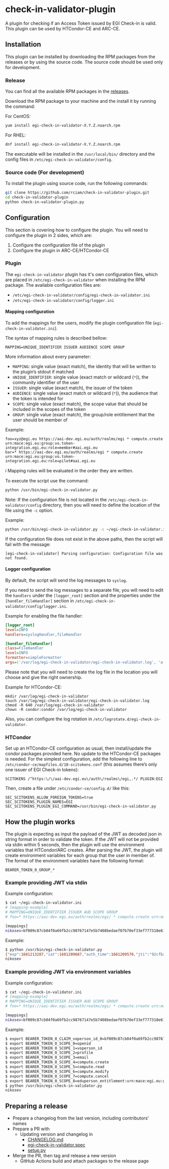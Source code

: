 # check-in-validator-plugin

A plugin for checking if an Access Token issued by EGI Check-in is valid. This
plugin can be used by HTCondor-CE and ARC-CE.

## Installation

This plugin can be installed by downloading the RPM packages from the releases
or by using the source code. The source code should be used only for
development.

### Release

You can find all the available RPM packages in the
[releases](https://github.com/rciam/check-in-validator-plugin/releases).

Download the RPM package to your machine and the install it by running the
command:

For CentOS:

```bash
yum install egi-check-in-validator-X.Y.Z.noarch.rpm
```

For RHEL:

```bash
dnf install egi-check-in-validator-X.Y.Z.noarch.rpm
```

The executable will be installed in the `/usr/local/bin/` directory and the
config files in `/etc/egi-check-in-validator/config`.

### Source code (For development)

To install the plugin using source code, run the following commands:

```bash
git clone https://github.com/rciam/check-in-validator-plugin.git
cd check-in-validator-plugin
python check-in-validator-plugin.py
```

## Configuration

This section is covering how to configure the plugin. You will need to configure the plugin in 2 sides, which are:

1. Configure the configuration file of the plugin
1. Configure the plugin in ARC-CE/HTCondor-CE

### Plugin

The `egi-check-in-validator` plugin has it's own configuration files, which are
placed in `/etc/egi-check-in-validator` when installing the RPM package. The
available configuration files are:

- `/etc/egi-check-in-validator/config/egi-check-in-validator.ini`
- `/etc/egi-check-in-validator/config/logger.ini`

#### Mapping configuration

To add the mappings for the users, modify the plugin configuration file
(`egi-check-in-validator.ini`).

The syntax of mapping rules is described bellow:

```text
MAPPING=UNIQUE_IDENTIFIER ISSUER AUDIENCE SCOPE GROUP
```

More information about every parameter:

- `MAPPING`: single value (exact match), the identity that will be written to
  the plugin’s stdout if matched
- `UNIQUE_IDENTIFIER`: single value (exact match or wildcard (`*`)), the
  community identifier of the user
- `ISSUER`: single value (exact match), the issuer of the token
- `AUDIENCE`: single value (exact match or wildcard (`*`)), the audience that
  the token is intended for
- `SCOPE`: single value (exact match), the scope value that should be included
  in the scopes of the token
- `GROUP`: single value (exact match), the group/role entitlement that the user
  should be member of

Example:

```text
foo=xyz@egi.eu https://aai-dev.egi.eu/auth/realms/egi * compute.create urn:mace:egi.eu:group:vo.token-integration.egi.eu:role=member#aai.egi.eu
bar=* https://aai-dev.egi.eu/auth/realms/egi * compute.create urn:mace:egi.eu:group:vo.token-integration.egi.eu:role=pilot#aai.egi.eu
```

ℹ️ Mapping rules will be evaluated in the order they are written.

To execute the script use the command:

```bash
python /usr/bin/egi-check-in-validator.py
```

Note: If the configuration file is not located in the
`/etc/egi-check-in-validator/config` directory, then you will need to define
the location of the file using the `-c` option.

Example:

```bash
python /usr/bin/egi-check-in-validator.py -c ~/egi-check-in-validator.ini
```

If the configuration file does not exist in the above paths, then the script
will fail with the message:

```text
[egi-check-in-validator] Parsing configuration: Configuration file was not found.
```

#### Logger configuration

By default, the script will send the log messages to `syslog`.

If you need to send the log messages to a separate file, you will need to edit
the `handlers` under the `[logger_root]` section and the properties under the
`[handler_fileHandler]` section in
`/etc/egi-check-in-validator/config/logger.ini`.

Example for enabling the file handler:

```ini
[logger_root]
level=INFO
handlers=syslogHandler,fileHandler

[handler_fileHandler]
class=FileHandler
level=INFO
formatter=simpleFormatter
args=('/var/log/egi-check-in-validator/egi-check-in-validator.log', 'a')
```

Please note that you will need to create the log file in the location you will
choose and give the right ownership.

Example for HTCondor-CE:

```shell
mkdir /var/log/egi-check-in-validator
touch /var/log/egi-check-in-validator/egi-check-in-validator.log
chmod -R 640 /var/log/egi-check-in-validator
chown -R condor:condor /var/log/egi-check-in-validator
```

Also, you can configure the log rotation in
`/etc/logrotate.d/egi-check-in-validator`.

### HTCondor

Set up an HTCondor-CE configuration as usual, then install/update the condor
packages provided here. No update to the HTCondor-CE packages is needed.
For the simplest configuration, add the following line to
`/etc/condor-ce/mapfiles.d/10-scitokens.conf` (this assumes there’s only one
issuer of EGI Check-in tokens):

```text
SCITOKENS /^https:\/\/aai-dev.egi.eu\/auth\/realms\/egi,.*/ PLUGIN:EGI
```

Then, create a file under `/etc/condor-ce/config.d/` like this:

```text
SEC_SCITOKENS_ALLOW_FOREIGN_TOKENS=true
SEC_SCITOKENS_PLUGIN_NAMES=EGI
SEC_SCITOKENS_PLUGIN_EGI_COMMAND=/usr/bin/egi-check-in-validator.py
```

## How the plugin works

The plugin is expecting as input the payload of the JWT as decoded json in
string format in order to validate the token. If the JWT will not be provided
via stdin within 5 seconds, then the plugin will use the environment variables
that HTCondor/ARC creates. After parsing the JWT, the plugin will create
environment variables for each group that the user in member of. The format of
the environment variables have the following format:

```text
BEARER_TOKEN_0_GROUP_*
```

### Example providing JWT via stdin

Example configuration:

```bash
$ cat ~/egi-check-in-validator.ini
# [mapping-example]
# MAPPING=UNIQUE_IDENTIFIER ISSUER AUD SCOPE GROUP
# foo=* https://aai-dev.egi.eu/auth/realms/egi/ * compute.create urn:mace:egi.eu:group:vo.token-integration.egi.eu:role=member#aai.egi.eu

[mappings]
nikosev=bf009c87cb04f0a69fb2cc98767147e5b7408bedaef07b70ef33ef777318e610@egi.eu https://aai-dev.egi.eu/auth/realms/egi * eduperson_entitlement_jwt urn:mace:egi.eu:group:vo.example.org:role=member#aai.egi.eu
```

Example:

```bash
$ python /usr/bin/egi-check-in-validator.py
{"exp":1681213287,"iat":1681209687,"auth_time":1681209570,"jti":"92cfba6e-7c6b-4012-9f6c-2539ef1b76f6","iss":"https://aai-dev.egi.eu/auth/realms/egi","sub":"bf009c87cb04f0a69fb2cc98767147e5b7408bedaef07b70ef33ef777318e610@egi.eu","typ":"Bearer","azp":"myClientID","nonce":"c2651c777c2c888fcf8244c22b1bcb14","session_state":"515679aa-b818-4902-ae7f-49b198aa0661","scope":"openid voperson_id profile email compute.create compute.read compute.modify compute.cancel eduperson_entitlement:urn:mace:egi.eu:group:vo.example.org:role=member#aai.egi.eu","sid":"515679aa-b818-4902-ae7f-49b198aa0661","voperson_id":"bf009c87cb04f0a69fb2cc98767147e5b7408bedaef07b70ef33ef777318e610@egi.eu","authenticating_authority":"https://idp.admin.grnet.gr/idp/shibboleth"}
nikosev
```

### Example providing JWT via environment variables

Example configuration:

```bash
$ cat ~/egi-check-in-validator.ini
# [mapping-example]
# MAPPING=UNIQUE_IDENTIFIER ISSUER AUD SCOPE GROUP
# foo=* https://aai-dev.egi.eu/auth/realms/egi/ * compute.create urn:mace:egi.eu:group:vo.example.org:role=member#aai.egi.eu

[mappings]
nikosev=bf009c87cb04f0a69fb2cc98767147e5b7408bedaef07b70ef33ef777318e610@egi.eu https://aai-dev.egi.eu/auth/realms/egi * urn:mace:egi.eu:group:vo.example.org:role=member#aai.egi.eu
```

Example:

```bash
$ export BEARER_TOKEN_0_CLAIM_voperson_id_0=bf009c87cb04f0a69fb2cc98767147e5b7408bedaef07b70ef33ef777318e610@egi.eu
$ export BEARER_TOKEN_0_SCOPE_0=openid
$ export BEARER_TOKEN_0_SCOPE_1=voperson_id
$ export BEARER_TOKEN_0_SCOPE_2=profile
$ export BEARER_TOKEN_0_SCOPE_3=email
$ export BEARER_TOKEN_0_SCOPE_4=compute.create
$ export BEARER_TOKEN_0_SCOPE_5=compute.read
$ export BEARER_TOKEN_0_SCOPE_6=compute.modify
$ export BEARER_TOKEN_0_SCOPE_7=compute.cancel
$ export BEARER_TOKEN_0_SCOPE_8=eduperson_entitlement:urn:mace:egi.eu:group:vo.example.org:role=member#aai.egi.eu
$ python /usr/bin/egi-check-in-validator.py
nikosev
```

## Preparing a release

- Prepare a changelog from the last version, including contributors' names
- Prepare a PR with
  - Updating version and changelog in
    - [CHANGELOG.md](CHANGELOG.md)
    - [egi-check-in-validator.spec](egi-check-in-validator.spec)
    - [setup.py](setup.py)
- Merge the PR, then tag and release a new version
  - GitHub Actions build and attach packages to the release page
